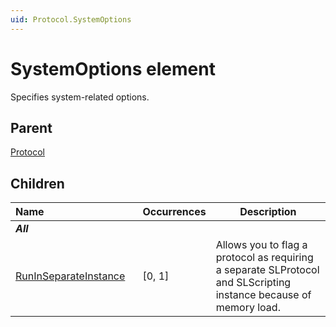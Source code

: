 ```yaml
---
uid: Protocol.SystemOptions
---
```


# SystemOptions element

Specifies system-related options.

## Parent

[Protocol](xref:Protocol)

## Children

|Name&nbsp;&nbsp;&nbsp;&nbsp;&nbsp;&nbsp;&nbsp;&nbsp;&nbsp;&nbsp;&nbsp;&nbsp;&nbsp;&nbsp;&nbsp;&nbsp;&nbsp;&nbsp;&nbsp;&nbsp;&nbsp;&nbsp;&nbsp;&nbsp;&nbsp;&nbsp;&nbsp;&nbsp;&nbsp;&nbsp;&nbsp;&nbsp;&nbsp;|Occurrences|Description|
|--- |--- |--- |
|***All***|||
|[RunInSeparateInstance](xref:Protocol.SystemOptions.RunInSeparateInstance)|[0, 1]|Allows you to flag a protocol as requiring a separate SLProtocol and SLScripting instance because of memory load.|
